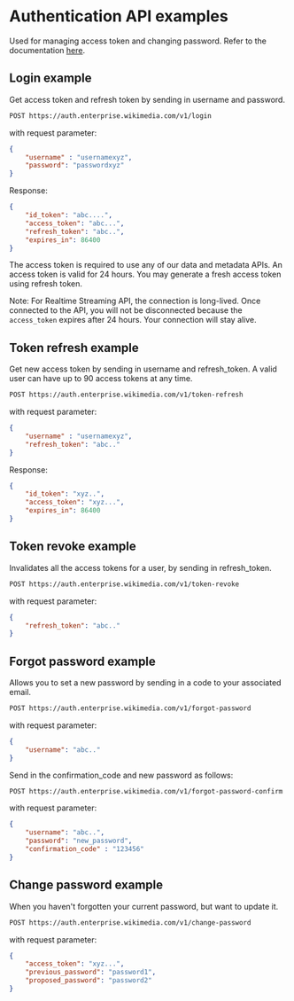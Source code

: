 # Authentication API examples
Used for managing access token and changing password. Refer to the documentation [here](https://enterprise.wikimedia.com/docs/authentication/).

## Login example
Get access token and refresh token by sending in username and password.


```bash
POST https://auth.enterprise.wikimedia.com/v1/login
```
with request parameter:
```json
{
    "username" : "usernamexyz",
    "password": "passwordxyz"
}
```

Response: 
```json
{
    "id_token": "abc....",
    "access_token": "abc...",
    "refresh_token": "abc..",
    "expires_in": 86400
}
```

The access token is required to use any of our data and metadata APIs. An access token is valid for 24 hours. You may generate a fresh access token using refresh token.

Note: For Realtime Streaming API, the connection is long-lived. Once connected to the API, you will not be disconnected because the `access_token` expires after 24 hours. Your connection will stay alive.


## Token refresh example
Get new access token by sending in username and refresh_token.
A valid user can have up to 90 access tokens at any time.

```bash
POST https://auth.enterprise.wikimedia.com/v1/token-refresh
```
with request parameter:
```json
{
    "username" : "usernamexyz",
    "refresh_token": "abc.."
}
```

Response: 
```json
{
    "id_token": "xyz..",
    "access_token": "xyz...",
    "expires_in": 86400
}
```


## Token revoke example
Invalidates all the access tokens for a user, by sending in refresh_token.

```bash
POST https://auth.enterprise.wikimedia.com/v1/token-revoke
```
with request parameter:
```json
{
    "refresh_token": "abc.."
}
```

## Forgot password example
Allows you to set a new password by sending in a code to your associated email.

```bash
POST https://auth.enterprise.wikimedia.com/v1/forgot-password
```
with request parameter:
```json
{
    "username": "abc.."
}
```

Send in the confirmation_code and new password as follows:

```bash
POST https://auth.enterprise.wikimedia.com/v1/forgot-password-confirm
```
with request parameter:
```json
{
    "username": "abc..",
	"password": "new_password",
	"confirmation_code" : "123456"
}
```

## Change password example
When you haven't forgotten your current password, but want to update it.

```bash
POST https://auth.enterprise.wikimedia.com/v1/change-password
```
with request parameter:
```json
{
    "access_token": "xyz...",
    "previous_password": "password1",
    "proposed_password": "password2"
}
```
